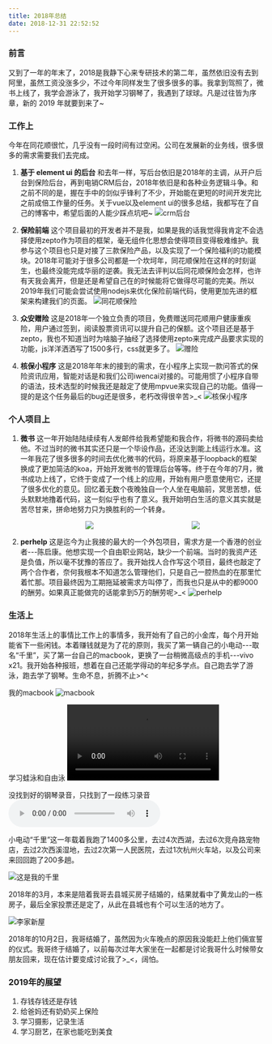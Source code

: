 ```yaml
---
title: 2018年总结
date: 2018-12-31 22:52:52
---
```


### 前言
又到了一年的年末了，2018是我静下心来专研技术的第二年，虽然依旧没有去到阿里，虽然工资没涨多少，不过今年同样发生了很多很多的事。我拿到驾照了，微书上线了，我学会游泳了，我开始学习钢琴了，我遇到了球球。凡是过往皆为序章，新的 2019 年就要到来了~

### 工作上
今年在同花顺很忙，几乎没有一段时间有过空闲。公司在发展新的业务线，很多很多的需求需要我们去完成。
1. **基于 element ui 的后台**
和去年一样，写后台依旧是2018年的主调，从开户后台到保险后台，再到电销CRM后台，2018年依旧是和各种业务逻辑斗争。和之前不同的是，握在手中的剑似乎锋利了不少，开始能在更短的时间开发完比之前成倍工作量的任务。关于vue以及element ui的很多总结，我都写在了自己的博客中，希望后面的人能少踩点坑吧~
![crm后台](https://file.lantingshucheng.com/1548990199725.png)

2. **保险前端**
这个项目最初的开发者并不是我，如果是我的话我觉得我肯定不会选择使用zepto作为项目的框架，毫无组件化思想会使得项目变得极难维护。我参与这个项目也只是对接了三款保险产品，以及实现了一个保险福利的功能模块。2018年可能对于很多公司都是一个坎坷年，同花顺保险在这样的时刻诞生，也最终没能完成华丽的逆袭。我无法去评判以后同花顺保险会怎样，也许有天我会离开，但是还是希望自己在的时候能将它做得尽可能的完美。所以2019年我们可能会尝试使用nodejs来优化保险前端代码，使用更加先进的框架来构建我们的页面。
![同花顺保险](https://file.lantingshucheng.com/1548990561831.png)

3. **众安赠险**
这是2018年一个独立负责的项目，免费赠送同花顺用户健康重疾险，用户通过签到，阅读股票资讯可以提升自己的保额。这个项目还是基于zepto，我也不知道当时为啥脑子抽经了选择使用zepto来完成产品要求实现的功能，js洋洋洒洒写了1500多行，css就更多了。
![赠险](https://file.lantingshucheng.com/1548990646551.png)


4. **核保小程序**
这是2018年年末的接到的需求，在小程序上实现一款问答式的保险资讯应用，智能对话是和我们公司iwencai对接的。可能用惯了小程序自带的语法，技术选型的时候我还是敲定了使用mpvue来实现自己的功能。值得一提的是这个任务最后的bug还是很多，老朽改得很辛苦>_<
![核保小程序](https://file.lantingshucheng.com/1548990825318.png)


### 个人项目上
1. **微书**
这一年开始陆陆续续有人发邮件给我希望能和我合作，将微书的源码卖给他。不过当时的微书其实还只是一个毕设作品，还没达到能上线运行水准。这一年我花了很多很多的时间去优化微书的代码，将原来基于loopback的框架换成了更加简洁的koa，开始开发微书的管理后台等等。终于在今年的7月，微书成功上线了，它终于变成了一个线上的应用，开始有用户愿意使用它，还提了很多优化的意见。回忆着无数个夜晚独自一个人坐在电脑前，冥思苦想，低头默默地撸着代码，这一刻似乎也有了意义。我开始明白生活的意义其实就是苦尽甘来，拼命地努力只为换胜利的一个转身。
<div style="display: flex; flex-flow: row nowrap; justify-content: center; align-items: center; width: 100%; overflow-x: auto; letter-spacing: 10px">
    <img style="flex: 1; margin-right: 10px; min-width: 200px" src="https://file.lantingshucheng.com/1548990964344.jpeg" />
    <img style="flex: 1; margin-right: 10px; min-width: 200px" src="https://file.lantingshucheng.com/1548990961838.jpeg" />
    <img style="flex: 1; min-width: 200px" src="https://file.lantingshucheng.com/1548990959398.jpeg" />
</div>

2. **perhelp**
这是迄今为止我接的最大的一个外包项目，需求方是一个香港的创业者---陈启康。他想实现一个自由职业网站，缺少一个前端。当时的我资产还是负值，所以毫不犹豫的答应了。我开始找人合作写这个项目，最终也敲定了两个合作者，奈何我根本不知道怎么管理他们，只是自己一腔热血的在那里忙着忙那。项目最终因为工期拖延被需求方叫停了，而我也只是从中的都9000的酬劳。如果真正能做完的话能拿到5万的酬劳呢>_<
![perhelp](https://file.lantingshucheng.com/1548991365197.png)

### 生活上
2018年生活上的事情比工作上的事情多，我开始有了自己的小金库，每个月开始能省下一些闲钱。本着赚钱就是为了花的原则，我买了第一辆自己的小电动---取名“千里”，买了第一台自己的macbook，更换了一台稍微高级点的手机---vivo x21。我开始各种报班，想着在自己还能学得动的年纪多学点。自己跑去学了游泳，跑去学了钢琴。生命不息，折腾不止>^<

我的macbook
![macbook](https://file.lantingshucheng.com/1548997199619.jpeg)

学习蛙泳和自由泳
<video src="https://file.lantingshucheng.com/1548996676146.mp4" controls></video>

没找到好的钢琴录音，只找到了一段练习录音
<audio src="https://file.lantingshucheng.com/1548996316939.m4a" controls></audio>

小电动“千里”这一年载着我跑了1400多公里，去过4次西湖，去过6次竞舟路宠物店，去过2次西溪湿地，去过2次第一人民医院，去过1次杭州火车站，以及公司来来回回跑了200多趟。

![这是我的千里](https://file.lantingshucheng.com/1548996507610.png)

2018年的3月，本来是陪着我哥去县城买房子结婚的，结果就看中了黄龙山的一栋房子，最后全家投票还是定了，从此在县城也有个可以生活的地方了。

![李家新屋](https://file.lantingshucheng.com/1548996546995.png)

2018年的10月2日，我哥结婚了，虽然因为火车晚点的原因我没能赶上他们倆宣誓的仪式。我哥终于结婚了，以前每次过年大家坐在一起都是讨论我哥什么时候带女朋友回来，现在估计要变成讨论我了>_<，阔怕。

<!-- 2018年的10月9日遇到了球球，很巧是不？难以置信是不？那就对了，哈哈哈~，我不知道未来的我们会怎样，不过我希望在此之前的每一天我都对她投之以桃报之以李，回馈她的每一份好，每一份温暖。 -->

### 2019年的展望
1. 存钱存钱还是存钱
2. 给爸妈还有奶奶买上保险
3. 学习摄影，记录生活
4. 学习厨艺，在家也能吃到美食



